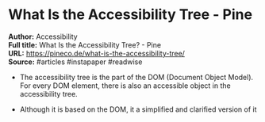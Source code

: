 # What Is the Accessibility Tree - Pine

**Author:** Accessibility  
**Full title:** What Is the Accessibility Tree? - Pine  
**URL:** https://pineco.de/what-is-the-accessibility-tree/  
**Source:** #articles #instapaper #readwise

- The accessibility tree is the part of the DOM (Document Object Model). For every DOM element, there is also an accessible object in the accessibility tree. 
   
- Although it is based on the DOM, it a simplified and clarified version of it 
   
